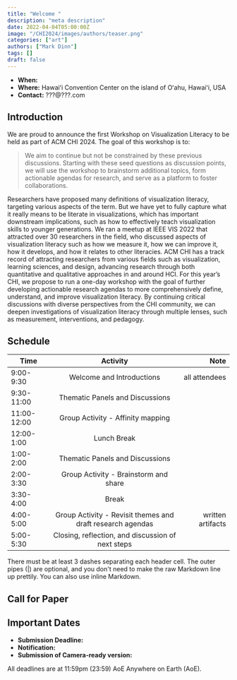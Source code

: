```yaml
---
title: "Welcome "
description: "meta description"
date: 2022-04-04T05:00:00Z
image: "/CHI2024/images/authors/teaser.png"
categories: ["art"]
authors: ["Mark Dinn"]
tags: []
draft: false
---
```


- **When:**
- **Where:** Hawaiʻi Convention Center on the island of Oʻahu, Hawaiʻi, USA
- **Contact:** ???@???.com



## Introduction

We are proud to announce the first Workshop on Visualization Literacy to be held as part of ACM CHI 2024. The goal of this workshop is to:
> We aim to continue but not be constrained by these previous discussions. Starting with these seed questions as discussion
points, we will use the workshop to brainstorm additional topics, form actionable agendas for research, and serve as a
platform to foster collaborations.

Researchers have proposed many definitions of visualization literacy, targeting various aspects of the term. But we have yet to fully capture what it really means to be literate in visualizations, which has important downstream implications, such as how to effectively teach visualization skills to younger generations. We ran a meetup at IEEE VIS 2022 that attracted over 30 researchers in the field, who discussed aspects of visualization literacy such as how we measure it, how we can improve it, how it develops, and how it relates to other literacies. ACM CHI has a track record of attracting researchers from various fields such as visualization, learning sciences, and design, advancing research through both quantitative and qualitative approaches in and around HCI. For this year’s CHI, we propose to run a one-day workshop with the goal of further developing actionable research agendas to more comprehensively define, understand, and improve visualization literacy. By continuing critical discussions with diverse perspectives from the CHI community, we can deepen investigations of visualization literacy through multiple lenses, such as measurement, interventions, and pedagogy.


## Schedule


| Time       |             Activity              |                Note |
|------------|:---------------------------------:|--------------------:|
| 9:00-9:30  |     Welcome and Introductions     |       all attendees |
| 9:30-11:00 |  Thematic Panels and Discussions  |                     |
| 11:00-12:00| Group Activity - Affinity mapping |                     |
| 12:00-1:00 |            Lunch Break            |                     |
| 1:00-2:00  |  Thematic Panels and Discussions  |                     |
| 2:00-3:30  |         Group Activity - Brainstorm and share         |                     |
| 3:30-4:00  |               Break               |                     |
| 4:00-5:00  |     Group Activity - Revisit themes and draft research agendas    |   written artifacts                  |
| 5:00-5:30  |       Closing, reflection, and discussion of next steps       |                     |

There must be at least 3 dashes separating each header cell.
The outer pipes (|) are optional, and you don't need to make the
raw Markdown line up prettily. You can also use inline Markdown.

## Call for Paper

## Important Dates
- **Submission Deadline:**
- **Notification:**
- **Submission of Camera-ready version:**


All deadlines are at 11:59pm (23:59) AoE Anywhere on Earth (AoE).


